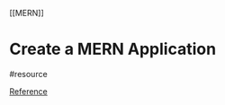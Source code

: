 [[MERN]]

# Create a MERN  Application
#resource 

[Reference](https://blog.logrocket.com/mern-stack-tutorial/)